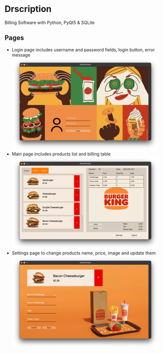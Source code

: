 # Drscription
Billing Software with Python, PyQt5 & SQLite

## Pages
- Login page includes username and password fields, login button, error message
![logon page screen](images/screen-1.png)
- Main page includes products list and billing table
![main page screen](images/screen-2.png)
- Settings page to change products name, price, image and update them 
![settings page screen](images/screen-3.png)